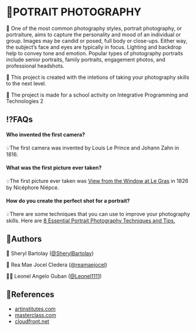 
# 📸POTRAIT PHOTOGRAPHY 


📸  One of the most common photography styles, portrait photography, or portraiture, aims to capture the personality and mood of an individual or group. Images may be candid or posed, full body or close-ups. Either way, the subject’s face and eyes are typically in focus. Lighting and backdrop help to convey tone and emotion. Popular types of photography portraits include senior portraits, family portraits, engagement photos, and professional headshots. 



📸  This project is created with the intetions of taking your photography skills to the next level.

📸  The project is made for a school activity on Integrative Programming and Technologies 2
## ⁉️FAQs 

#### Who invented the first camera?

💡The first camera was invented by Louis Le Prince and Johann Zahn in 1816.

#### What was the first picture ever taken?
💡The first picture ever taken was [View from the Window at Le Gras](https://d16kd6gzalkogb.cloudfront.net/__sized__/magazine_images/The-Worlds-Oldest-Photograph.-Image-via-hrc.utexas.edu_-thumbnail_webp-9999x9999.webp) in 1826 by Nicéphore Niépce.

#### How do you create the perfect shot for a portrait?
💡There are some techniques that you can use to improve your photography skills. Here are [8 Essential Portrait Photography Techniques and Tips.](https://www.masterclass.com/articles/essential-portrait-photography-techniques-and-tips#what-is-portrait-photography)
## 📧Authors

🙍 Sheryl Bartolay ([@SherylBartolay](https://github.com/SherylBartolay))

🙍 Rea Mae Jocel Cledera ([@reamaejocel](https://github.com/reamaejocel))

🙍‍♂️ Leonel Angelo Guban ([@Leonel1111](https://github.com/leonel1111))
## 🔎References

- [artinstitutes.com](https://www.artinstitutes.edu/about/blog/38780-v2-7-types-of-photography-styles-to-master)
- [masterclass.com](https://www.masterclass.com/articles/essential-portrait-photography-techniques-and-tips#what-is-portrait-photography)
- [cloudfront.net](https://d16kd6gzalkogb.cloudfront.net/__sized__/magazine_images/The-Worlds-Oldest-Photograph.-Image-via-hrc.utexas.edu_-thumbnail_webp-9999x9999.webp)


